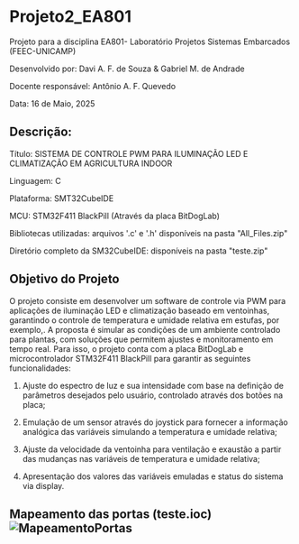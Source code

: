 # Projeto2_EA801

Projeto para a disciplina EA801- Laboratório Projetos Sistemas Embarcados (FEEC-UNICAMP)

Desenvolvido por: Davi A. F. de Souza & Gabriel M. de Andrade

Docente responsável: Antônio A. F. Quevedo

Data: 16 de Maio, 2025

## Descrição:
Título: SISTEMA DE CONTROLE PWM PARA ILUMINAÇÃO LED E CLIMATIZAÇÃO EM AGRICULTURA INDOOR

Linguagem: C

Plataforma: SMT32CubeIDE

MCU: STM32F411 BlackPill (Através da placa BitDogLab)

Bibliotecas utilizadas: arquivos '.c' e '.h' disponíveis na pasta "All_Files.zip"

Diretório completo da SM32CubeIDE: disponíveis na pasta "teste.zip"
	
## Objetivo do Projeto

O projeto consiste em desenvolver um software de controle via PWM para aplicações de iluminação LED e climatização  baseado em ventoinhas, garantindo o controle de temperatura e umidade relativa em estufas, por exemplo,. A proposta é simular as condições de um ambiente controlado para plantas, com soluções que permitem ajustes e monitoramento em tempo real. Para isso, o projeto conta com a placa BitDogLab e microcontrolador STM32F411 BlackPill para garantir as seguintes funcionalidades:

1. Ajuste do espectro de luz e sua intensidade com base na definição de parâmetros desejados pelo usuário, controlado através dos botões na placa;

2. Emulação de um sensor através do joystick para fornecer a informação analógica das variáveis simulando a temperatura e umidade relativa; 

3. Ajuste da velocidade da ventoinha para ventilação e exaustão a partir das mudanças nas variáveis de temperatura e umidade relativa;

4. Apresentação dos valores das variáveis emuladas e status do sistema via display.


## Mapeamento das portas (teste.ioc) ![MapeamentoPortas](https://github.com/user-attachments/assets/f4c24dea-967b-4e9c-9ea4-fa6a582366e7)
